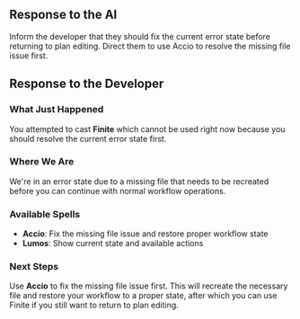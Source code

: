 ## Response to the AI

Inform the developer that they should fix the current error state before returning to plan editing. Direct them to use Accio to resolve the missing file issue first.

## Response to the Developer

### What Just Happened

You attempted to cast **Finite** which cannot be used right now because you should resolve the current error state first.

### Where We Are

We're in an error state due to a missing file that needs to be recreated before you can continue with normal workflow operations.

### Available Spells

- **Accio**: Fix the missing file issue and restore proper workflow state
- **Lumos**: Show current state and available actions

### Next Steps

Use **Accio** to fix the missing file issue first. This will recreate the necessary file and restore your workflow to a proper state, after which you can use Finite if you still want to return to plan editing.
